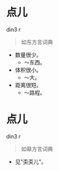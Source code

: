 # 点儿
din3 r
> 如东方言词典
- 数量很少。
  - ～东西。
- 体积很小。
  - ～大。
- 距离很短。
  - ～路程。

# 点儿
din3 r
> 如皋方言词典
- 见"奀奀儿"。
